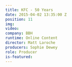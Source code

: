 ```yaml
---
title: KFC - 50 Years
date: 2015-04-02 13:35:00 Z
position: 11
img: 
video: 
company: BBH
runtime: Online Content
director: Matt Laroche
producers: Sophie Dewey
role: Producer
is-featured: 
---
```


